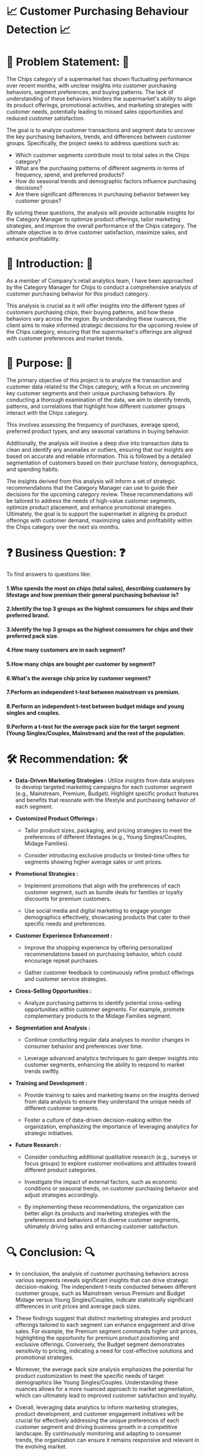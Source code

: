 # 📈 Customer Purchasing Behaviour Detection 📈


# 🛒 **Problem Statement:** 🛒  

The Chips category of a supermarket has shown fluctuating performance over recent months, with unclear insights into customer purchasing behaviors, segment preferences, and buying patterns. The lack of understanding of these behaviors hinders the supermarket's ability to align its product offerings, promotional activities, and marketing strategies with customer needs, potentially leading to missed sales opportunities and reduced customer satisfaction.  

The goal is to analyze customer transactions and segment data to uncover the key purchasing behaviors, trends, and differences between customer groups. Specifically, the project seeks to address questions such as:  

- Which customer segments contribute most to total sales in the Chips category?  
- What are the purchasing patterns of different segments in terms of frequency, spend, and preferred products?  
- How do seasonal trends and demographic factors influence purchasing decisions?  
- Are there significant differences in purchasing behavior between key customer groups?  

By solving these questions, the analysis will provide actionable insights for the Category Manager to optimize product offerings, tailor marketing strategies, and improve the overall performance of the Chips category. The ultimate objective is to drive customer satisfaction, maximize sales, and enhance profitability.  


# 📘 Introduction: 📘

As a member of Company's retail analytics team, I have been approached by the Category Manager for Chips to conduct a comprehensive analysis of customer purchasing behavior for this product category.

This analysis is crucial as it will offer insights into the different types of customers purchasing chips, their buying patterns, and how these behaviors vary across the region. By understanding these nuances, the client aims to make informed strategic decisions for the upcoming review of the Chips category, ensuring that the supermarket's offerings are aligned with customer preferences and market trends.

# 🎯 Purpose: 🎯

The primary objective of this project is to analyze the transaction and customer data related to the Chips category, with a focus on uncovering key customer segments and their unique purchasing behaviors. By conducting a thorough examination of the data, we aim to identify trends, patterns, and correlations that highlight how different customer groups interact with the Chips category.

This involves assessing the frequency of purchases, average spend, preferred product types, and any seasonal variations in buying behavior.

Additionally, the analysis will involve a deep dive into transaction data to clean and identify any anomalies or outliers, ensuring that our insights are based on accurate and reliable information. This is followed by a detailed segmentation of customers based on their purchase history, demographics, and spending habits.

The insights derived from this analysis will inform a set of strategic recommendations that the Category Manager can use to guide their decisions for the upcoming category review. These recommendations will be tailored to address the needs of high-value customer segments, optimize product placement, and enhance promotional strategies. Ultimately, the goal is to support the supermarket in aligning its product offerings with customer demand, maximizing sales and profitability within the Chips category over the next six months.
 

# ❓ Business Question: ❓

To find answers to questions like:

#### **1.Who spends the most on chips (total sales), describing customers by lifestage and how premium their general purchasing behaviour is?**

#### **2.Identify the top 3 groups as the highest consumers for chips and their preferred brand.**

#### **3.Identify the top 3 groups as the highest consumers for chips and their preferred pack size.**

#### **4.How many customers are in each segment?**

#### **5.How many chips are bought per customer by segment?**

#### **6.What's the average chip price by customer segment?**

#### **7.Perform an independent t-test between mainstream vs premium.**

#### **8.Perform an independent t-test between budget midage and young singles and couples.**

#### **9.Perform a t-test for the average pack size for the target segment (Young Singles/Couples, Mainstream) and the rest of the population.**


# 🛠️ Recommendation: 🛠️

- **Data-Driven Marketing Strategies :**
Utilize insights from data analyses to develop targeted marketing campaigns for each customer segment (e.g., Mainstream, Premium, Budget).
Highlight specific product features and benefits that resonate with the lifestyle and purchasing behavior of each segment.

- **Customized Product Offerings :**

   - Tailor product sizes, packaging, and pricing strategies to meet the preferences of different lifestages (e.g., Young Singles/Couples, Midage Families).

   - Consider introducing exclusive products or limited-time offers for segments showing higher average sales or unit prices.

- **Promotional Strategies :**

   - Implement promotions that align with the preferences of each customer segment, such as bundle deals for families or loyalty discounts for premium customers.

   - Use social media and digital marketing to engage younger demographics effectively, showcasing products that cater to their specific needs and preferences.

- **Customer Experience Enhancement :**

   - Improve the shopping experience by offering personalized recommendations based on purchasing behavior, which could encourage repeat purchases.

   - Gather customer feedback to continuously refine product offerings and customer service strategies.

- **Cross-Selling Opportunities :**

   - Analyze purchasing patterns to identify potential cross-selling opportunities within customer segments. For example, promote complementary products to the Midage Families segment.

- **Segmentation and Analysis :**

   - Continue conducting regular data analyses to monitor changes in consumer behavior and preferences over time.

   - Leverage advanced analytics techniques to gain deeper insights into customer segments, enhancing the ability to respond to market trends swiftly.

- **Training and Development :**

   - Provide training to sales and marketing teams on the insights derived from data analysis to ensure they understand the unique needs of different customer segments.

   - Foster a culture of data-driven decision-making within the organization, emphasizing the importance of leveraging analytics for strategic initiatives.

- **Future Research :**

   - Consider conducting additional qualitative research (e.g., surveys or focus groups) to explore customer motivations and attitudes toward different product categories.

   - Investigate the impact of external factors, such as economic conditions or seasonal trends, on customer purchasing behavior and adjust strategies accordingly.

   - By implementing these recommendations, the organization can better align its products and marketing strategies with the preferences and behaviors of its diverse customer segments, ultimately driving sales and enhancing customer satisfaction.

# 🔍 Conclusion: 🔍

- In conclusion, the analysis of customer purchasing behaviors across various segments reveals significant insights that can drive strategic decision-making. The independent t-tests conducted between different customer groups, such as Mainstream versus Premium and Budget Midage versus Young Singles/Couples, indicate statistically significant differences in unit prices and average pack sizes.


- These findings suggest that distinct marketing strategies and product offerings tailored to each segment can enhance engagement and drive sales. For example, the Premium segment commands higher unit prices, highlighting the opportunity for premium product positioning and exclusive offerings. Conversely, the Budget segment demonstrates sensitivity to pricing, indicating a need for cost-effective solutions and promotional strategies.


- Moreover, the average pack size analysis emphasizes the potential for product customization to meet the specific needs of target demographics like Young Singles/Couples. Understanding these nuances allows for a more nuanced approach to market segmentation, which can ultimately lead to improved customer satisfaction and loyalty.


- Overall, leveraging data analytics to inform marketing strategies, product development, and customer engagement initiatives will be crucial for effectively addressing the unique preferences of each customer segment and driving business growth in a competitive landscape. By continuously monitoring and adapting to consumer trends, the organization can ensure it remains responsive and relevant in the evolving market.

